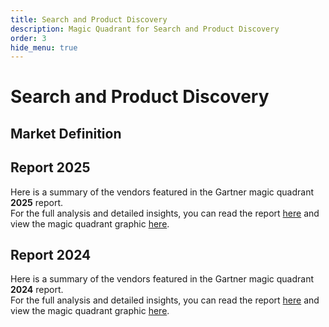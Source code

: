 ```yaml
---
title: Search and Product Discovery
description: Magic Quadrant for Search and Product Discovery
order: 3
hide_menu: true
---
```


# Search and Product Discovery

## Market Definition

## Report 2025

Here is a summary of the vendors featured in the Gartner magic quadrant **2025** report. <br/>For the full analysis and detailed insights, you can read the report
<a href="/docs/2025/search-and-product discovery.pdf" target="_blank" rel="noopener noreferrer">here</a>
and view the magic quadrant graphic
<a href="/docs/2025/search-and-product discovery.png" target="_blank" rel="noopener noreferrer">here</a>.

## Report 2024

Here is a summary of the vendors featured in the Gartner magic quadrant **2024** report. <br/>For the full analysis and detailed insights, you can read the report
<a href="/docs/2024/search-and-product discovery.pdf" target="_blank" rel="noopener noreferrer">here</a>
and view the magic quadrant graphic
<a href="/docs/2024/search-and-product discovery.png" target="_blank" rel="noopener noreferrer">here</a>.
